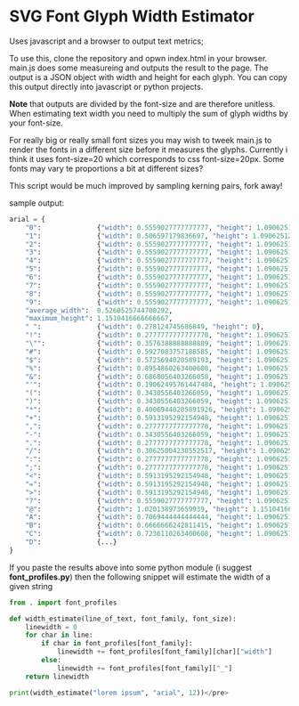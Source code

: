 # SVG Font Glyph Width Estimator
Uses javascript and a browser to output text metrics;

To use this, clone the repository and opwn index.html in your browser. 
main.js does some measureing and outputs the result to the page.
The output is a JSON object with width and height for each glyph.
You can copy this output directly into javascript or python projects.

**Note** that outputs are divided by the font-size and are therefore unitless. When estimating text width you need to multiply the sum of glyph widths by your font-size.

For really big or really small font sizes you may wish to tweek main.js to render the fonts in a different size before it measures the glyphs. Currently i think it uses font-size=20 which corresponds to css font-size=20px. Some fonts may vary te proportions a bit at different sizes?

This script would be much improved by sampling kerning pairs, fork away!

sample output:
```python
arial = {
	"0":              {"width": 0.5559027777777777, "height": 1.0906251271565754},
	"1":              {"width": 0.506597179836697, "height": 1.0906251271565754},
	"2":              {"width": 0.5559027777777777, "height": 1.0906251271565754},
	"3":              {"width": 0.5559027777777777, "height": 1.0906251271565754},
	"4":              {"width": 0.5559027777777777, "height": 1.0906251271565754},
	"5":              {"width": 0.5559027777777777, "height": 1.0906251271565754},
	"6":              {"width": 0.5559027777777777, "height": 1.0906251271565754},
	"7":              {"width": 0.5559027777777777, "height": 1.0906251271565754},
	"8":              {"width": 0.5559027777777777, "height": 1.0906251271565754},
	"9":              {"width": 0.5559027777777777, "height": 1.0906251271565754},
	"average_width":  0.5260525744700292,
	"maximum_height": 1.1510416666666667,
	" ":              {"width": 0.278124745686849, "height": 0},
	"!":              {"width": 0.2777777777777778, "height": 1.0906251271565754},
	"\"":             {"width": 0.3576388888888889, "height": 1.0906251271565754},
	"#":              {"width": 0.5927083757188585, "height": 1.0906251271565754},
	"$":              {"width": 0.5725694020589193, "height": 1.0906251271565754},
	"%":              {"width": 0.8954860263400608, "height": 1.0906251271565754},
	"&":              {"width": 0.6868056403266058, "height": 1.0906251271565754},
	"'":              {"width": 0.19062495761447484, "height": 1.0906251271565754},
	"(":              {"width": 0.3430556403266059, "height": 1.0906251271565754},
	")":              {"width": 0.3430556403266059, "height": 1.0906251271565754},
	"*":              {"width": 0.40069440205891926, "height": 1.0906251271565754},
	"+":              {"width": 0.5913195292154948, "height": 1.0906251271565754},
	",":              {"width": 0.2777777777777778, "height": 1.0906251271565754},
	"-":              {"width": 0.3430556403266059, "height": 1.0906251271565754},
	".":              {"width": 0.2777777777777778, "height": 1.0906251271565754},
	"/":              {"width": 0.30625004238552517, "height": 1.0906251271565754},
	":":              {"width": 0.2777777777777778, "height": 1.0906251271565754},
	";":              {"width": 0.2777777777777778, "height": 1.0906251271565754},
	"<":              {"width": 0.5913195292154948, "height": 1.0906251271565754},
	"=":              {"width": 0.5913195292154948, "height": 1.0906251271565754},
	">":              {"width": 0.5913195292154948, "height": 1.0906251271565754},
	"?":              {"width": 0.5559027777777777, "height": 1.0906251271565754},
	"@":              {"width": 1.020138973659939, "height": 1.1510416666666667},
	"A":              {"width": 0.7069444444444444, "height": 1.0906251271565754},
	"B":              {"width": 0.6666666242811415, "height": 1.0906251271565754},
	"C":              {"width": 0.7236110263400608, "height": 1.0906251271565754},
	"D":              {...}
}
```

If you paste the results above into some python module (i suggest **font_profiles.py**) then the following snippet will estimate the width of a given string</p>

```python		
from . import font_profiles

def width_estimate(line_of_text, font_family, font_size):
	linewidth = 0
	for char in line:
		if char in font_profiles[font_family]:
			linewidth += font_profiles[font_family][char]["width"]
		else:
			linewidth += font_profiles[font_family]["_"]
	return linewidth

print(width_estimate("lorem ipsum", "arial", 12))</pre>
```